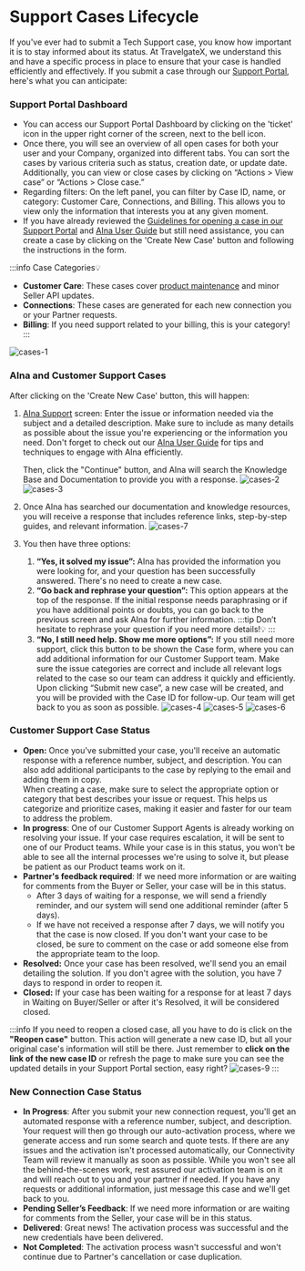 ﻿---
sidebar_position: 1
---

# Support Cases Lifecycle

If you've ever had to submit a Tech Support case, you know how important it is to stay informed about its status. At TravelgateX, we understand this and have a specific process in place to ensure that your case is handled efficiently and effectively.  If you submit a case through our [Support Portal](https://app.travelgate.com/support), here's what you can anticipate:

### Support Portal Dashboard
- You can access our Support Portal Dashboard by clicking on the 'ticket' icon in the upper right corner of the screen, next to the bell icon.
- Once there, you will see an overview of all open cases for both your user and your Company, organized into different tabs. You can sort the cases by various criteria such as status, creation date, or update date. Additionally, you can view or close cases by clicking on “Actions > View case” or “Actions > Close case.”
- Regarding filters: On the left panel, you can filter by Case ID, name, or category: Customer Care, Connections, and Billing. This allows you to view only the information that interests you at any given moment.
- If you have already reviewed the [Guidelines for opening a case in our Support Portal](/kb/tickets/guidelines-for-submitting-a-ticket-to-our-support-team) and [AIna User Guide](/kb/getting-started-with-travelgate/about-our-support/aina-guide) but still need assistance, you can create a case by clicking on the 'Create New Case' button and following the instructions in the form.

:::info Case Categories💡
- **Customer Care**: These cases cover [product maintenance](/kb/getting-started-with-travelgate/about-our-support/customer-care-support#how-are-partner-requests-categorized-at-travelgatex) and minor Seller API updates.
- **Connections**: These cases are generated for each new connection you or your Partner requests.
- **Billing**: If you need support related to your billing, this is your category!
:::

![cases-1](https://storage.travelgate.com//kbase/cases-1.jpg)

### AIna and Customer Support Cases
After clicking on the 'Create New Case' button, this will happen:

1. [AIna Support](/kb/getting-started-with-travelgate/about-our-support/aina) screen: Enter the issue or information needed via the subject and a detailed description. Make sure to include as many details as possible about the issue you're experiencing or the information you need. Don't forget to check out our [AIna User Guide](/kb/getting-started-with-travelgate/about-our-support/aina-guide) for tips and techniques to engage with AIna efficiently.  

   Then, click the "Continue" button, and AIna will search the Knowledge Base and Documentation to provide you with a response.
   ![cases-2](https://storage.travelgate.com//kbase/cases-2.jpg)
   ![cases-3](https://storage.travelgate.com//kbase/cases-3.jpg)
2. Once AIna has searched our documentation and knowledge resources, you will receive a response that includes reference links, step-by-step guides, and relevant information.
   ![cases-7](https://storage.travelgate.com//kbase/cases-7.jpg)
3. You then have three options:
   1. **“Yes, it solved my issue”:** AIna has provided the information you were looking for, and your question has been successfully answered. There's no need to create a new case.
   2. **“Go back and rephrase your question”:** This option appears at the top of the response. If the initial response needs paraphrasing or if you have additional points or doubts, you can go back to the previous screen and ask AIna for further information.
   :::tip
   Don’t hesitate to rephrase your question if you need more details!💡
   :::
   3. **“No, I still need help. Show me more options”:** If you still need more support, click this button to be shown the Case form, where you can add additional information for our Customer Support team. Make sure the issue categories are correct and include all relevant logs related to the case so our team can address it quickly and efficiently.  
   Upon clicking “Submit new case”, a new case will be created, and you will be provided with the Case ID for follow-up. Our team will get back to you as soon as possible.
   ![cases-4](https://storage.travelgate.com//kbase/cases-4.jpg)
   ![cases-5](https://storage.travelgate.com//kbase/cases-5.jpg)
   ![cases-6](https://storage.travelgate.com//kbase/cases-6.jpg)

### Customer Support Case Status

- **Open:** Once you've submitted your case, you'll receive an automatic response with a reference number, subject, and description. You can also add additional participants to the case by replying to the email and adding them in copy.  
When creating a case, make sure to select the appropriate option or category that best describes your issue or request. This helps us categorize and prioritize cases, making it easier and faster for our team to address the problem.
- **In progress**: One of our Customer Support Agents is already working on resolving your issue. If your case requires escalation, it will be sent to one of our Product teams. While your case is in this status, you won't be able to see all the internal processes we're using to solve it, but please be patient as our Product teams work on it.
- **Partner's feedback required**: If we need more information or are waiting for comments from the Buyer or Seller, your case will be in this status.	
  - After 3 days of waiting for a response, we will send a friendly reminder, and our system will send one additional reminder (after 5 days). 
  - If we have not received a response after 7 days, we will notify you that the case is now closed. If you don't want your case to be closed, be sure to comment on the case or add someone else from the appropriate team to the loop.
- **Resolved:** Once your case has been resolved, we'll send you an email detailing the solution. If you don't agree with the solution, you have 7 days to respond in order to reopen it.
- **Closed:** If your case has been waiting for a response for at least 7 days in Waiting on Buyer/Seller or after it's Resolved, it will be considered closed.

:::info
If you need to reopen a closed case, all you have to do is click on the **"Reopen case"** button. This action will generate a new case ID, but all your original case's information will still be there. Just remember to **click on the link of the new case ID** or refresh the page to make sure you can see the updated details in your Support Portal section, easy right?
![cases-9](https://storage.travelgate.com//kbase/cases-9.jpg)
:::


### New Connection Case Status

- **In Progress**: After you submit your new connection request, you'll get an automated response with a reference number, subject, and description. Your request will then go through our auto-activation process, where we generate access and run some search and quote tests. If there are any issues and the activation isn't processed automatically, our Connectivity Team will review it manually as soon as possible. While you won't see all the behind-the-scenes work, rest assured our activation team is on it and will reach out to you and your partner if needed. If you have any requests or additional information, just message this case and we'll get back to you.
- **Pending Seller’s Feedback**: If we need more information or are waiting for comments from the Seller, your case will be in this status.
- **Delivered**: Great news! The activation process was successful and the new credentials have been delivered.
- **Not Completed**: The activation process wasn't successful and won't continue due to Partner's cancellation or case duplication.